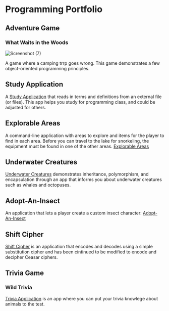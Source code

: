 # Programming Portfolio 

## Adventure Game
### What Waits in the Woods
![Screenshot (7)](https://user-images.githubusercontent.com/74846368/99931127-0cf8db00-2d19-11eb-9d18-d45c0c954c22.png)

A game where a camping trrp goes wrong. This game demonstrates a few object-oriented programming principles.

## Study Application
A [Study Application](https://gist.github.com/janell-baxter/9689a2810202f4b0697a4ddce077fad1) that reads in terms and definitions from an external file (or files). This app helps you study for programming class, and could be adjusted for others.

## Explorable Areas
A command-line application with areas to explore and items for the player to find in each area. Before you can travel to the lake for snorkeling, the equipment must be found in one of the other areas. [Explorable Areas](https://gist.github.com/janell-baxter/555f973ebfecb3a4da21b175cbc8f601)

## Underwater Creatures
[Underwater Creatures](https://gist.github.com/janell-baxter/4e593fe89ebede781baf7d5dce308829) demonstrates inheritance, polymorphism, and encapsulation through an app that informs you about underwater creatures such as whales and octopuses. 

## Adopt-An-Insect
An application that lets a player create a custom insect character: [Adopt-An-Insect](https://gist.github.com/janellbaxter/4662ba74972338ea92f40f1e6051e220)

## Shift Cipher
[Shift Cipher](https://gist.github.com/janell-baxter/650c9e7b50fe760ef7d07f9b80b407e7) is an application that encodes and decodes using a simple substitution cipher and has been cintinued to be modified to encode and decipher Ceasar ciphers. 

## Trivia Game
### Wild Trivia 
[Trivia Application](https://github.com/janellbaxter/TriviaApplication) is an app where you can put your trivia knowlege about animals to the test.



